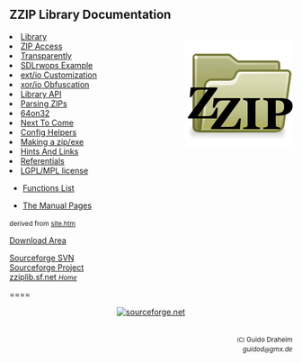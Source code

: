 ## ZZIP Library Documentation

<p style="float:right"><img align="right" src="dir-zzip-192.png" /></p

* [Library](zzip-index.htm.md)
* [ZIP Access](zzip-zip.htm.md)
* [Transparently](zzip-file.htm.md)
* [SDLrwops Example](zzip-sdl-rwops.htm.md)
* [ext/io Customization](zzip-extio.htm.md)
* [xor/io Obfuscation](zzip-xor.htm.md)
* [Library API](zzip-api.htm.md)
* [Parsing ZIPs](zzip-parse.htm.md)
* [64on32](64on32.htm.md)
* [Next To Come](future.htm.md)
* [Config Helpers](configs.htm.md)
* [Making a zip/exe](sfx-make.htm.md)
* [Hints And Links](history.htm.md)
* [Referentials](referentials.htm.md)
* [LGPL/MPL license](copying.htm.md)

<!--LIST-->

* [Functions List](zziplib.html)

<!--START-->

* [The Manual Pages](man/index.html)

<!--ENDS-->

<small>derived from <a href="site.htm">site.htm</a></small>

<a alt="Tarballs, RPM-archive and windll-ZIPs can be downloaded from"
  href="http://sourceforge.net/project/showfiles.php?group_id=6389">
 Download Area </a></b><br />

<a alt="Sourceforge Project CVS web access"
   href="http://zziplib.svn.sourceforge.net/viewvc/zziplib/">Sourceforge SVN</a><br />
<a alt="Sourceforge Project Index Page"
   href="http://sourceforge.net/projects/zziplib">Sourceforge Project</a><br />
<a alt="the zziplib webpage at sourceforge"
   href="http://zziplib.sourceforge.net">zziplib.sf.net
  <small><i>Home</i></small></a><br />

====

<center>
     <a href="http://sourceforge.net/project/?group_id=6389">
        <img src="http://sourceforge.net/sflogo.php?group_id=6389&type=2"
            border="0" alt="sourceforge.net" width="125" height="37">
     </a>
</center>

<p align="right"><small>
<br> <small>(C)</small> Guido Draheim
<br><i> guidod<small>@</small>gmx.de</i>
</p>
